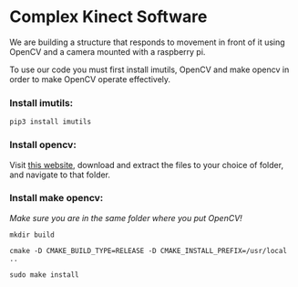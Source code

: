 # Complex Kinect Software

We are building a structure that responds to movement in front of it using OpenCV and a
camera mounted with a raspberry pi.

To use our code you must first install imutils, OpenCV and make opencv in order to make OpenCV operate effectively.

### Install imutils:
`pip3 install imutils`

### Install opencv:
Visit [this website](https://sourceforge.net/projects/opencvlibrary/), download
and extract the files to your choice of folder, and navigate to that folder.

### Install make opencv:
*Make sure you are in the same folder where you put OpenCV!*

`mkdir build`

`cmake -D CMAKE_BUILD_TYPE=RELEASE -D CMAKE_INSTALL_PREFIX=/usr/local ..`

`sudo make install`
